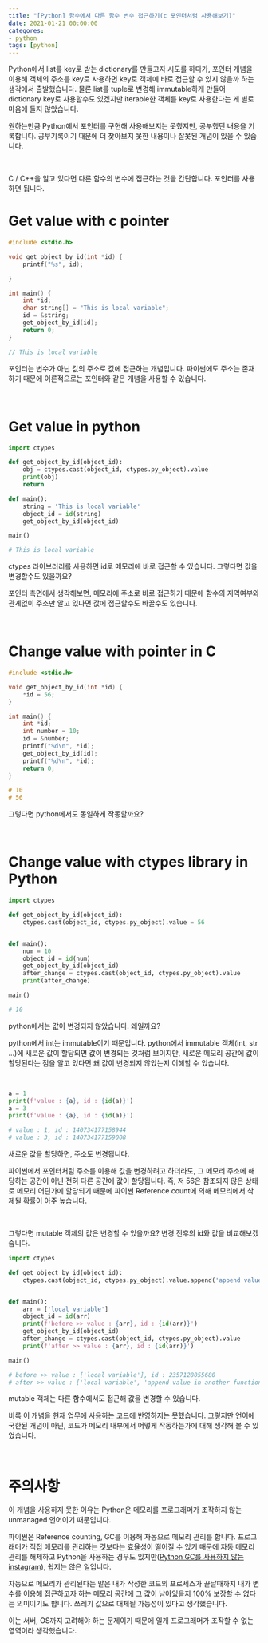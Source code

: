 ```yaml
---
title: "[Python] 함수에서 다른 함수 변수 접근하기(c 포인터처럼 사용해보기)"
date: 2021-01-21 00:00:00
categores:
- python
tags: [python]
---
```




Python에서 list를 key로 받는 dictionary를 만들고자 시도를 하다가, 포인터 개념을 이용해 객체의 주소를 key로 사용하면 key로 객체에 바로 접근할 수 있지 않을까 하는 생각에서 출발했습니다. 물론 list를 tuple로 변경해 immutable하게 만들어 dictionary key로 사용할수도 있겠지만 iterable한 객체를 key로 사용한다는 게 별로 마음에 들지 않았습니다.

원하는만큼 Python에서 포인터를 구현해 사용해보지는 못했지만, 공부했던 내용을 기록합니다. 공부기록이기 때문에 더 찾아보지 못한 내용이나 잘못된 개념이 있을 수 있습니다.

<br/>



C / C++을 알고 있다면 다른 함수의 변수에 접근하는 것을 간단합니다. 포인터를 사용하면 됩니다.

# Get value with c pointer

```c
#include <stdio.h>

void get_object_by_id(int *id) {
    printf("%s", id);

}

int main() {
    int *id;
    char string[] = "This is local variable";
    id = &string;
    get_object_by_id(id);
    return 0;
}

// This is local variable
```

포인터는 변수가 아닌 값의 주소로 값에 접근하는 개념입니다. 파이썬에도 주소는 존재하기 때문에 이론적으로는 포인터와 같은 개념을 사용할 수 있습니다.

<br/>

# Get value in python

```python
import ctypes

def get_object_by_id(object_id):
    obj = ctypes.cast(object_id, ctypes.py_object).value
    print(obj)
    return

def main():
    string = 'This is local variable'
    object_id = id(string)
    get_object_by_id(object_id)

main()

# This is local variable
```

ctypes 라이브러리를 사용하면 id로 메모리에 바로 접근할 수 있습니다. 그렇다면 값을 변경할수도 있을까요? 

포인터 측면에서 생각해보면, 메모리에 주소로 바로 접근하기 때문에 함수의 지역여부와 관계없이 주소만 알고 있다면 값에 접근할수도 바꿀수도 있습니다.

<br/>

# Change value with pointer in C

```c
#include <stdio.h>

void get_object_by_id(int *id) {
    *id = 56;
}

int main() {
    int *id;
    int number = 10;
    id = &number;
    printf("%d\n", *id);
    get_object_by_id(id);
    printf("%d\n", *id);
    return 0;
}

# 10
# 56
```

그렇다면 python에서도 동일하게 작동할까요?

<br/>

# Change value with ctypes library in Python

```python
import ctypes

def get_object_by_id(object_id):
    ctypes.cast(object_id, ctypes.py_object).value = 56


def main():
    num = 10
    object_id = id(num)
    get_object_by_id(object_id)
    after_change = ctypes.cast(object_id, ctypes.py_object).value
    print(after_change)

main()

# 10
```

python에서는 값이 변경되지 않았습니다. 왜일까요? 

python에서 int는 immutable이기 때문입니다. python에서 immutable 객체(int, str ...)에 새로운 값이 할당되면 값이 변경되는 것처럼 보이지만, 새로운 메모리 공간에 값이 할당된다는 점을 알고 있다면 왜 값이 변경되지 않았는지 이해할 수 있습니다.

<br/>

```python
a = 1
print(f'value : {a}, id : {id(a)}')
a = 3
print(f'value : {a}, id : {id(a)}')

# value : 1, id : 140734177158944
# value : 3, id : 140734177159008

```

새로운 값을 할당하면, 주소도 변경됩니다.

파이썬에서 포인터처럼 주소를 이용해 값을 변경하려고 하더라도, 그 메모리 주소에 해당하는 공간이 아닌 전혀 다른 공간에 값이 할당됩니다. 즉, 저 56은 참조되지 않은 상태로 메모리 어딘가에 할당되기 때문에 파이썬 Reference count에 의해 메모리에서 삭제될 확률이 아주 높습니다.

<br/>

그렇다면 mutable 객체의 값은 변경할 수 있을까요? 변경 전후의 id와 값을 비교해보겠습니다.

```python
import ctypes

def get_object_by_id(object_id):
    ctypes.cast(object_id, ctypes.py_object).value.append('append value in another function!')


def main():
    arr = ['local variable']
    object_id = id(arr)
    print(f'before >> value : {arr}, id : {id(arr)}')
    get_object_by_id(object_id)
    after_change = ctypes.cast(object_id, ctypes.py_object).value
    print(f'after >> value : {arr}, id : {id(arr)}')

main()

# before >> value : ['local variable'], id : 2357128055680
# after >> value : ['local variable', 'append value in another function!'], id : 2357128055680
```

mutable 객체는 다른 함수에서도 접근해 값을 변경할 수 있습니다. 

비록 이 개념을 현재 업무에 사용하는 코드에 반영하지는 못했습니다. 그렇지만 언어에 국한된 개념이 아닌, 코드가 메모리 내부에서 어떻게 작동하는가에 대해 생각해 볼 수 있었습니다. 

<br/>

# 주의사항

이 개념을 사용하지 못한 이유는 Python은 메모리를 프로그래머가 조작하지 않는 unmanaged 언어이기 때문입니다.

파이썬은 Reference counting, GC를 이용해 자동으로 메모리 관리를 합니다. 프로그래머가 직접 메모리를 관리하는 것보다는 효율성이 떨어질 수 있기 때문에 자동 메모리 관리를 해제하고 Python을 사용하는 경우도 있지만([Python GC를 사용하지 않는 instagram](https://instagram-engineering.com/dismissing-python-garbage-collection-at-instagram-4dca40b29172)), 쉽지는 않은 일입니다.

자동으로 메모리가 관리된다는 말은 내가 작성한 코드의 프로세스가 끝날때까지 내가 변수를 이용해 접근하고자 하는 메모리 공간에 그 값이 남아있을지 100% 보장할 수 없다는 의미이기도 합니다. 쓰레기 값으로 대체될 가능성이 있다고 생각했습니다. 

이는 서버, OS까지 고려해야 하는 문제이기 때문에 일개 프로그래머가 조작할 수 없는 영역이라 생각했습니다.

